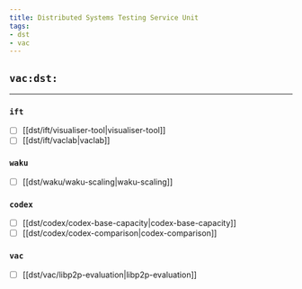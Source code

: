```yaml
---
title: Distributed Systems Testing Service Unit
tags:
- dst
- vac
---
```


## `vac:dst:`
---

### `ift`
* [ ] [[dst/ift/visualiser-tool|visualiser-tool]]
* [ ] [[dst/ift/vaclab|vaclab]]

### `waku`
* [ ] [[dst/waku/waku-scaling|waku-scaling]]

### `codex`
* [ ] [[dst/codex/codex-base-capacity|codex-base-capacity]]
* [ ] [[dst/codex/codex-comparison|codex-comparison]]

<!--
### `nomos`
* [ ] [[dst/nomos/nomos-scaling|nomos-scaling]]
-->

### `vac`
* [ ] [[dst/vac/libp2p-evaluation|libp2p-evaluation]]


